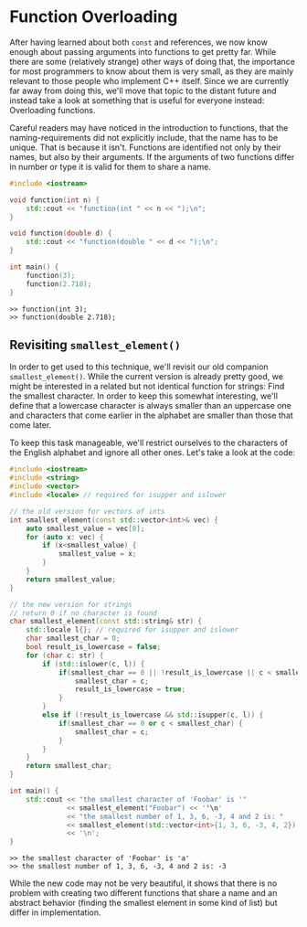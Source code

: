 Function Overloading
====================

After having learned about both `const` and references, we now know enough about passing arguments into
functions to get pretty far. While there are some (relatively strange) other ways of doing that, the
importance for most programmers to know about them is very small, as they are mainly relevant to those
people who implement C++ itself. Since we are currently far away from doing this, we'll move that topic
to the distant future and instead take a look at something that is useful for everyone instead:
Overloading functions.

Careful readers may have noticed in the introduction to functions, that the naming-requirements did not
explicitly include, that the name has to be unique. That is because it isn't. Functions are identified
not only by their names, but also by their arguments. If the arguments of two functions differ in
number or type it is valid for them to share a name.

```cpp
#include <iostream>

void function(int n) {
	std::cout << "function(int " << n << ");\n";
}

void function(double d) {
	std::cout << "function(double " << d << ");\n";
}

int main() {
	function(3);
	function(2.718);
}
```
```
>> function(int 3);
>> function(double 2.718);
```

Revisiting `smallest_element()`
-------------------------------

In order to get used to this technique, we'll revisit our old companion `smallest_element()`. While the
current version is already pretty good, we might be interested in a related but not identical function
for strings: Find the smallest character. In order to keep this somewhat interesting, we'll define that
a lowercase character is always smaller than an uppercase one and characters that come earlier in the
alphabet are smaller than those that come later.

To keep this task manageable, we'll restrict ourselves to the characters of the English alphabet and
ignore all other ones. Let's take a look at the code:

<!---TODO: Should discourage passing containers, such as std::vector, as they have other templated
parameters which you would have to account for.-->

```cpp
#include <iostream>
#include <string>
#include <vector>
#include <locale> // required for isupper and islower

// the old version for vectors of ints
int smallest_element(const std::vector<int>& vec) {
	auto smallest_value = vec[0];
	for (auto x: vec) {
		if (x<smallest_value) {
			smallest_value = x;
		}
	}
	return smallest_value;
}

// the new version for strings
// return 0 if no character is found
char smallest_element(const std::string& str) {
	std::locale l{}; // required for isupper and islower
	char smallest_char = 0;
	bool result_is_lowercase = false;
	for (char c: str) {
		if (std::islower(c, l)) {
			if(smallest_char == 0 || !result_is_lowercase || c < smallest_char) {
				smallest_char = c;
				result_is_lowercase = true;
			}
		}
		else if (!result_is_lowercase && std::isupper(c, l)) {
			if(smallest_char == 0 or c < smallest_char) {
				smallest_char = c;
			}
		}
	}
	return smallest_char;
}

int main() {
	std::cout << "the smallest character of 'Foobar' is '"
	          << smallest_element("Foobar") << ''\n'
	          << "the smallest number of 1, 3, 6, -3, 4 and 2 is: "
	          << smallest_element(std::vector<int>{1, 3, 6, -3, 4, 2})
	          << '\n';
}
```
```
>> the smallest character of 'Foobar' is 'a'
>> the smallest number of 1, 3, 6, -3, 4 and 2 is: -3
```

While the new code may not be very beautiful, it shows that there is no problem with creating two
different functions that share a name and an abstract behavior (finding the smallest element
in some kind of list) but differ in implementation.
